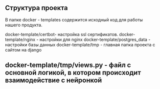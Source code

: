 ## Структура проекта
В папке docker - templates содержится исходный код для работы нашего продукта.

docker-template/certbot- настройка ssl сертификатов.
docker-template/nginx - настройки для nginx
docker-template/postgres_data - настройки базы данных
docker-template/tmp - главная папка проекта с сайтом на django

## docker-template/tmp/views.py - файл с основной логикой, в котором происходит взаимодействие с нейронкой
